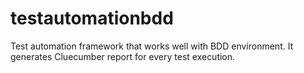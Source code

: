 # testautomationbdd
Test automation framework that works well with BDD environment. It generates Cluecumber report for every test execution.
